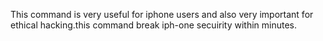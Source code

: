 This command is very useful for iphone users and also  very important for ethical hacking.this command break iph-one secuirity within minutes.
